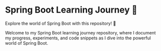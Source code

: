 # Spring Boot Learning Journey 🚀

Explore the world of Spring Boot with this repository! 🌱

Welcome to my Spring Boot learning journey repository, where I document my progress, experiments, and code snippets as I dive into the powerful world of Spring Boot.
